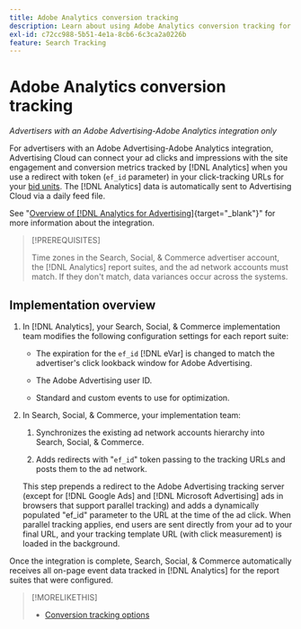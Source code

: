 ```yaml
---
title: Adobe Analytics conversion tracking
description: Learn about using Adobe Analytics conversion tracking for your campaigns in Adobe Advertising.
exl-id: c72cc988-5b51-4e1a-8cb6-6c3ca2a0226b
feature: Search Tracking
---
```

# Adobe Analytics conversion tracking

*Advertisers with an Adobe Advertising-Adobe Analytics integration only*

For advertisers with an Adobe Advertising-Adobe Analytics integration, Advertising Cloud can connect your ad clicks and impressions with the site engagement and conversion metrics tracked by [!DNL Analytics] when you use a redirect with token (`ef_id` parameter) in your click-tracking URLs for your [bid units](/help/search-social-commerce/glossary.md#a-b). The [!DNL Analytics] data is automatically sent to Advertising Cloud via a daily feed file.

See "[Overview of [!DNL Analytics for Advertising]](https://experienceleague.adobe.com/docs/advertising-cloud/dsp/integrations/analytics/overview.html){target="_blank"}" for more information about the integration.

>[!PREREQUISITES]
>
> Time zones in the Search, Social, & Commerce advertiser account, the [!DNL Analytics] report suites, and the ad network accounts must match. If they don't match, data variances occur across the systems.

## Implementation overview 

1. In [!DNL Analytics], your Search, Social, & Commerce implementation team modifies the following configuration settings for each report suite:

   * The expiration for the `ef_id` [!DNL eVar] is changed to match the advertiser's click lookback window for Adobe Advertising.
   
   * The Adobe Advertising user ID.
   
   * Standard and custom events to use for optimization.

1. In Search, Social, & Commerce, your implementation team:

   1. Synchronizes the existing ad network accounts hierarchy into Search, Social, & Commerce.
   
   1. Adds redirects with "`ef_id`" token passing to the tracking URLs and posts them to the ad network.
   
     This step prepends a redirect to the Adobe Advertising tracking server (except for [!DNL Google Ads] and [!DNL Microsoft Advertising] ads in browsers that support parallel tracking) and adds a dynamically populated "ef_id" parameter to the URL at the time of the ad click. When parallel tracking applies, end users are sent directly from your ad to your final URL, and your tracking template URL (with click measurement) is loaded in the background.

Once the integration is complete, Search, Social, & Commerce automatically receives all on-page event data tracked in [!DNL Analytics] for the report suites that were configured.

>[!MORELIKETHIS]
>
>* [Conversion tracking options](conversion-tracking-about.md)
